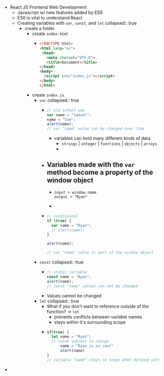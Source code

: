 - React JS Frontend Web Development
	- Javascript w/ new features added by ES6
	- ES6 is vital to understand React
	- Creating variables with `var`, `const`, and `let`
	  collapsed:: true
		- create a folder
			- create `index.html`
				- ```html
				  <!DOCTYPE html>
				  <html lang="en">
				   <head>
				     <meta charset="UTF-8">
				     <title>Document</title>
				  </head>
				  <body>
				    <script src="index.js"></script>
				  </body>
				  </html>
				  ```
			- create `index.js`
				- `var`
				  collapsed:: true
					- ```javascript
					  // old school way
					  var name = "Samuel";
					  name = "Sam";
					  alert(name);
					  // var "name" value can be changed over time 
					  ```
						- variables can hold many different kinds of data
							- `strings` | `integer` | `functions` | `objects` | `arrays`
							-
					- Variables made with the `var` method become a property of the window object
						-
						- ``` console
						  input > window.name
						  output < "Ryan"
						  ```
						-
					- ```javascript
					  // conditional 
					  if (true) {
					    var name = "Ryan";
					    // alert(name);
					  }
					  
					  alert(name);
					  
					  // var "name" value is part of the window object
					  ```
				- `const`
				  collapsed:: true
					- ```javascript
					  // static variable
					  const name = "Ryan";
					  alert(name);
					  // const "name" values can not be changed
					  ```
					- Values cannot be changed
				- `let`
				  collapsed:: true
					- What if you don't want to reference outside of the function? -> `let`
						- prevents conflicts between variable names
						- stays within it's surrounding scope
					- ``` javascript
					  if(true) {
					  	let name = "Ryan";
					    // value subject to change 
					    	name = "Ryan_is_so_cool"
					    	alert(name)
					  }
					  // variable "name" stays in scope when defined with `let` method
					  ```
-
